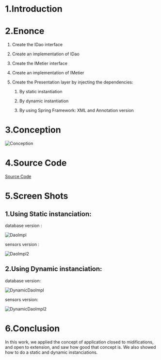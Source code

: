 # 1.Introduction





# 2.Enonce

1. Create the IDao interface

2. Create an implementation of IDao

3. Create the IMetier interface

4. Create an implementation of IMetier

5. Create the Presentation layer by injecting the dependencies:
   
   1. By static instantiation
   
   2. By dynamic instantiation
   
   3. By using Spring Framework: XML and Annotation version

# 3.Conception

![Conception](C:\Users\proev\Desktop\coding\JEE\EMSI_ioc\images\Bloc-notes%20sans%20titre-25.jpg)

# 4.Source Code

[Source Code](https://github.com/SalahEddineGuenna/JEE/tree/main/EMSI_ioc)

# 5.Screen Shots

## 1.Using Static instanciation:

database version :

![DaoImpl](C:\Users\proev\Desktop\coding\JEE\EMSI_ioc\images\DaoImpl.png)

sensors version :

![DaoImpl2](C:\Users\proev\Desktop\coding\JEE\EMSI_ioc\images\DaoImpl2.png)



## 2.Using Dynamic instanciation:

database version:

![DynamicDaoImpl](C:\Users\proev\Desktop\coding\JEE\EMSI_ioc\images\DynamicImpl.png)

sensors version:

![DynamicDaoImpl2](C:\Users\proev\Desktop\coding\JEE\EMSI_ioc\images\DynamicImpl2.png)



# 6.Conclusion

In this work, we applied the concept of application closed to midifications, and open to extension, and saw how good that concept is. We also showed how to do a static and dynamic instanciations.
